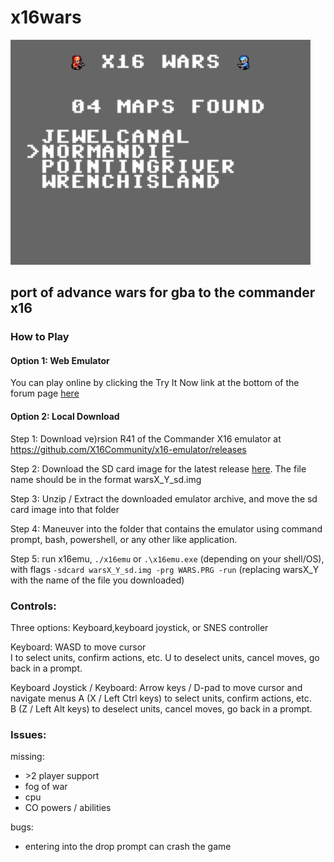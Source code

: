 # x16wars

<img src='screen1.PNG' width='480' height='360'>

## port of advance wars for gba to the commander x16 

### How to Play

#### Option 1: Web Emulator

You can play online by clicking the Try It Now link at the bottom of the forum page [here](https://cx16forum.com/forum/viewtopic.php?t=6296)

#### Option 2: Local Download

Step 1: Download ve)rsion R41 of the Commander X16 emulator at https://github.com/X16Community/x16-emulator/releases

Step 2: Download the SD card image for the latest release [here](https://github.com/cnelson20/x16wars/releases). The file name should be in the format warsX_Y_sd.img

Step 3: Unzip / Extract the downloaded emulator archive, and move the sd card image into that folder

Step 4: Maneuver into the folder that contains the emulator using command prompt, bash, powershell, or any other like application.  

Step 5: run x16emu, `./x16emu` or `.\x16emu.exe` (depending on your shell/OS), with flags `-sdcard warsX_Y_sd.img -prg WARS.PRG -run` (replacing warsX_Y with the name of the file you downloaded)

### Controls:
Three options: Keyboard,keyboard joystick, or SNES controller

Keyboard:
WASD to move cursor  
I to select units, confirm actions, etc. 
U to deselect units, cancel moves, go back in a prompt.

Keyboard Joystick / Keyboard:
Arrow keys / D-pad to move cursor and navigate menus
A (X / Left Ctrl keys) to select units, confirm actions, etc.  
B (Z / Left Alt keys) to deselect units, cancel moves, go back in a prompt.

### Issues:

missing:
- \>2 player support
- fog of war
- cpu
- CO powers / abilities

bugs:

- entering into the drop prompt can crash the game
